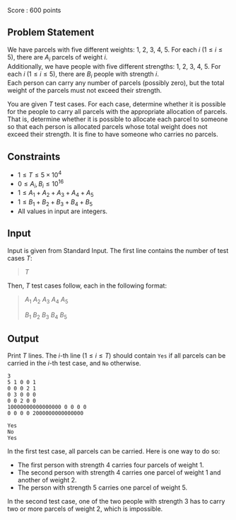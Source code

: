 Score : $600$ points

## Problem Statement

We have parcels with five different weights: $1$, $2$, $3$, $4$, $5$. For each $i$ $(1 \leq i \leq 5)$, there are $A_i$ parcels of weight $i$.<br>
Additionally, we have people with five different strengths: $1$, $2$, $3$, $4$, $5$. For each $i$ $(1 \leq i \leq 5)$, there are $B_i$ people with strength $i$.<br>
Each person can carry any number of parcels (possibly zero), but the total weight of the parcels must not exceed their strength.

You are given $T$ test cases.
For each case, determine whether it is possible for the people to carry all parcels with the appropriate allocation of parcels. That is, determine whether it is possible to allocate each parcel to someone so that each person is allocated parcels whose total weight does not exceed their strength. It is fine to have someone who carries no parcels.

## Constraints

- $1 \leq T \leq 5\times 10^4$
- $0 \leq A_i,B_i \leq 10^{16}$
- $1 \leq A_1+A_2+A_3+A_4+A_5$
- $1 \leq B_1+B_2+B_3+B_4+B_5$
- All values in input are integers.

## Input

Input is given from Standard Input. The first line contains the number of test cases $T$:

> $T$

Then, $T$ test cases follow, each in the following format:

> $A_1$ $A_2$ $A_3$ $A_4$ $A_5$
> 
> $B_1$ $B_2$ $B_3$ $B_4$ $B_5$

## Output

Print $T$ lines.
The $i$-th line $(1\leq i\leq T)$ should contain `Yes` if all parcels can be carried in the $i$-th test case, and `No` otherwise.

```input1
3
5 1 0 0 1
0 0 0 2 1
0 3 0 0 0
0 0 2 0 0
10000000000000000 0 0 0 0
0 0 0 0 2000000000000000
```

```output1
Yes
No
Yes
```

In the first test case, all parcels can be carried. Here is one way to do so:

- The first person with strength $4$ carries four parcels of weight $1$.
- The second person with strength $4$ carries one parcel of weight $1$ and another of weight $2$.
- The person with strength $5$ carries one parcel of weight $5$.

In the second test case, one of the two people with strength $3$ has to carry two or more parcels of weight $2$, which is impossible.